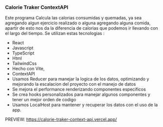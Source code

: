 ### Calorie Traker ContextAPI

Este programa Calcula las calorias consumidas y quemadas, ya sea agregando algun ejercicio realizado o alguna agregando alguna comida, apartir de esto nos da la diferencia de calorias que podemos ir llevando con el largo del tiempo. Se utilizan estas tecnologias :
  - React
  - Javascript
  - TypeScript
  - Html
  - TailwindCss
  - Hecho con Vite,
  - ContextAPI
  - Usamos Reducer para manejar la logica de los datos, optimizando y mejorando la escalacion del proyecto con el manejo de datos
  - Se mejora el performance renderizando componentes especificos
  - Se crea hooks personalizados para manejar algunos componentes y tener un mejor orden de codigo
  - Usamos LocalHost para mantener y recuperar los datos con el uso de la app.

PREVIEW: https://calorie-traker-context-api.vercel.app/
